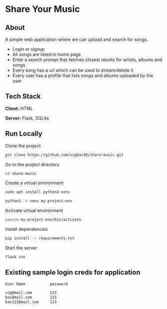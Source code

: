 
# Share Your Music



## About

A simple web application where we can upload and search for songs.

* Login or signup 
* All songs are listed in home page
* Enter a search prompt that fetches closest results for artists, albums and songs
* Every song has a url which can be used to stream/delete it
* Every user has a profile that lists songs and albums uploaded by the user
## Tech Stack

**Client:** HTML

**Server:** Flask, SQLite


## Run Locally

Clone the project

```bash
git clone https://github.com/vigbav36/share-music.git
```

Go to the project directory

```bash
cd share-music
```

Create a virtual environment

```bash
sudo apt install python3-venv
```
```bash
python3 -m venv my-project-env
```
Activate virtual environment

```bash
source my-project-env/bin/activate
```

Install dependencies

```bash
pip install -r requirements.txt
```

Start the server

```bash
flask run
```


## Existing sample login creds for application

```txt
User Name           password

vig@mail.com        123
bav@mail.com        123
bav123@mail.com     123
```

